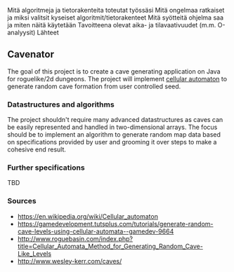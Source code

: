 Mitä algoritmeja ja tietorakenteita toteutat työssäsi
Mitä ongelmaa ratkaiset ja miksi valitsit kyseiset algoritmit/tietorakenteet
Mitä syötteitä ohjelma saa ja miten näitä käytetään
Tavoitteena olevat aika- ja tilavaativuudet (m.m. O-analyysit)
Lähteet

## Cavenator

The goal of this project is to create a cave generating application on Java for roguelike/2d dungeons. The project will implement [cellular automaton](https://en.wikipedia.org/wiki/Cellular_automaton) to generate random cave formation from user controlled seed.

### Datastructures and algorithms

The project shouldn't require many advanced datastructures as caves can be easily represented and handled in two-dimensional arrays. The focus should be to implement an algorithm to generate random map data based on specifications provided by user and grooming it over steps to make a cohesive end result.

### Further specifications

TBD

### Sources

* https://en.wikipedia.org/wiki/Cellular_automaton
* https://gamedevelopment.tutsplus.com/tutorials/generate-random-cave-levels-using-cellular-automata--gamedev-9664
* http://www.roguebasin.com/index.php?title=Cellular_Automata_Method_for_Generating_Random_Cave-Like_Levels
* http://www.wesley-kerr.com/caves/
